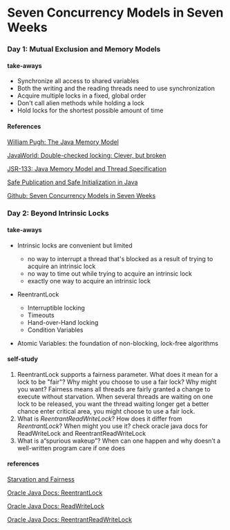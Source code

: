 # Seven Concurrency Models in Seven Weeks

### Day 1: Mutual Exclusion and Memory Models

#### take-aways

* Synchronize all access to shared variables
* Both the writing and the reading threads need to use synchronization
* Acquire multiple locks in a fixed, global order
* Don't call alien methods while holding a lock
* Hold locks for the shortest possible amount of time

#### References

[William Pugh: The Java Memory Model](http://www.cs.umd.edu/~pugh/java/memoryModel/)

[JavaWorld: Double-checked locking: Clever, but broken](https://www.javaworld.com/article/2074979/java-concurrency/double-checked-locking--clever--but-broken.html)

[JSR-133: Java Memory Model and Thread Specification](https://www.cs.umd.edu/~pugh/java/memoryModel/jsr133.pdf)

[Safe Publication and Safe Initialization in Java](https://shipilev.net/blog/2014/safe-public-construction/)

[Github: Seven Concurrency Models in Seven Weeks](https://github.com/ZhengHe-MD/seven-concurrency-models-in-seven-weeks)

### Day 2: Beyond Intrinsic Locks

#### take-aways

* Intrinsic locks are convenient but limited

  * no way to interrupt a thread that's blocked as a result of trying to acquire an intrinsic lock
  * no way to time out while trying to acquire an intrinsic lock
  * exactly one way to acquire an intrinsic lock

* ReentrantLock

  * Interruptible locking
  * Timeouts
  * Hand-over-Hand locking
  * Condition Variables

* Atomic Variables: the foundation of non-blocking, lock-free algorithms

#### self-study

1. ReentrantLock supports a fairness parameter. What does it mean for a lock to be "fair"? Why might you choose to use a fair lock? Why might you want?
   Fairness means all threads are fairly granted a change to execute without starvation. When several threads are waiting on one lock to be released, you want the thread waiting longer get a better chance enter critical area, you might choose to use a fair lock.
2. What is _ReentrantReadWriteLock_? How does it differ from _ReentrantLock_? When might you use it?
   check oracle java docs for ReadWriteLock and ReentrantReadWriteLock
3. What is a“spurious wakeup”? When can one happen and why doesn’t a well-written program care if one does

#### references











[Starvation and Fairness](http://tutorials.jenkov.com/java-concurrency/starvation-and-fairness.html)

[Oracle Java Docs: ReentrantLock](https://docs.oracle.com/javase/7/docs/api/java/util/concurrent/locks/ReentrantLock.html)

[Oracle Java Docs: ReadWriteLock](https://docs.oracle.com/javase/7/docs/api/java/util/concurrent/locks/ReadWriteLock.html)

[Oracle Java Docs: ReentrantReadWriteLock](https://docs.oracle.com/javase/7/docs/api/java/util/concurrent/locks/ReentrantReadWriteLock.html)

